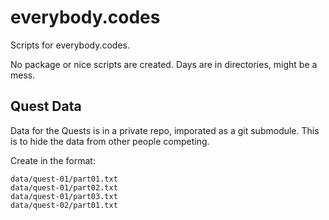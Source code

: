# everybody.codes

Scripts for everybody.codes.

No package or nice scripts are created. Days are in directories, might be a mess.

## Quest Data

Data for the Quests is in a private repo, imporated as a git submodule. This is to hide the data from other people competing.

Create in the format:

```
data/quest-01/part01.txt
data/quest-01/part02.txt
data/quest-01/part03.txt
data/quest-02/part01.txt
```
